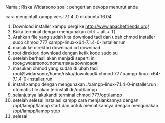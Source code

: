 Nama : Riska Widarsono
soal : pengertian devops menurut anda 

cara mengintall xampp versi 7.1.4 .0 di ubuntu 16.04 
1. Download installer xampp pergi ke http://www.apachefriends.org/
2. Buka terminal dengan mengunakan (ctrl + alt + T)
3. Arahkan file yang sudah kita download tadi dan ubah chmod installer 
   sudo chmod 777 xampp-linux-x64-7.1.4-0-installer.run
4. masuk ke direktori download 
   cd download 
5. root direktori download dengan ketik kode 
   sudo su 
6. setelah berhasil akan menjadi seperti ini 
   root@widarsono:/home/riska/download#
7. masukan chmod yang sudah di ubah tadi 
   root@widarsono:/home/riska/download# chmod 777 xampp-linux-x64-7.1.4-0-installer.run
8. install xampp dengan mengunakan 
   ./xampp-linux-7.1.4-0-installer.run
   otomatis file akan terinstall di /opt/lampp
9. selanjutnya lakukandi terminal chmod 777/opt/lampp
10. setelah selesai instalasi xampp cara menjalankannya dengan 
   /opt/lampp/lampp start
   dan untuk mematikannya dengan mengunakan 
   /opt/lampp/lampp stop 
11. selesai
